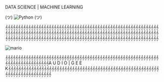 
DATA SCIENCE | MACHINE LEARNING


(ツ) ![Python](https://user-images.githubusercontent.com/74038190/212257472-08e52665-c503-4bd9-aa20-f5a4dae769b5.gif) (ツ)

𝄞𝄞𝄞𝄞𝄞𝄞𝄞𝄞𝄞𝄞𝄞𝄞𝄞𝄞𝄞𝄞𝄞𝄞𝄞𝄞𝄞𝄞𝄞𝄞𝄞𝄞𝄞𝄞𝄞𝄞𝄞𝄞𝄞𝄞𝄞𝄞𝄞𝄞𝄞𝄞𝄞𝄞𝄞𝄞𝄞𝄞𝄞𝄞𝄞𝄞𝄞𝄞𝄞𝄞𝄞𝄞𝄞𝄞𝄞𝄞𝄞𝄞𝄞𝄞𝄞𝄞𝄞𝄞𝄞𝄞𝄞𝄞𝄞𝄞𝄞𝄞𝄞𝄞𝄞𝄞𝄞𝄞𝄞𝄞𝄞𝄞𝄞𝄞𝄞𝄞𝄞𝄞𝄞𝄞𝄞𝄞𝄞𝄞𝄞𝄞𝄞𝄞𝄞𝄞𝄞𝄞𝄞𝄞𝄞𝄞𝄞𝄞𝄞𝄞𝄞𝄞𝄞𝄞𝄞𝄞𝄞𝄞𝄞𝄞𝄞𝄞𝄞𝄞𝄞𝄞𝄞𝄞𝄞𝄞𝄞𝄞𝄞𝄞𝄞𝄞𝄞𝄞𝄞𝄞𝄞𝄞𝄞𝄞𝄞𝄞𝄞𝄞𝄞𝄞𝄞𝄞𝄞𝄞𝄞𝄞𝄞𝄞𝄞𝄞𝄞𝄞𝄞𝄞𝄞𝄞𝄞𝄞𝄞𝄞𝄞𝄞𝄞𝄞𝄞𝄞

![mario](https://user-images.githubusercontent.com/74038190/225813708-98b745f2-7d22-48cf-9150-083f1b00d6c9.gif)

𝄞𝄞𝄞𝄞𝄞𝄞𝄞𝄞𝄞𝄞𝄞𝄞𝄞𝄞𝄞𝄞𝄞𝄞𝄞𝄞𝄞𝄞𝄞𝄞𝄞𝄞𝄞𝄞𝄞𝄞𝄞𝄞𝄞𝄞𝄞𝄞𝄞𝄞𝄞𝄞𝄞𝄞𝄞𝄞𝄞𝄞𝄞𝄞𝄞𝄞𝄞𝄞𝄞𝄞𝄞𝄞𝄞𝄞𝄞𝄞𝄞𝄞𝄞𝄞𝄞𝄞𝄞𝄞𝄞𝄞𝄞𝄞𝄞𝄞𝄞𝄞𝄞A U D I O | G E E K𝄞𝄞𝄞𝄞𝄞𝄞𝄞𝄞𝄞𝄞𝄞𝄞𝄞𝄞𝄞𝄞𝄞𝄞𝄞𝄞𝄞𝄞𝄞𝄞𝄞𝄞𝄞𝄞𝄞𝄞𝄞𝄞𝄞𝄞𝄞𝄞𝄞𝄞𝄞𝄞𝄞𝄞𝄞𝄞𝄞𝄞𝄞𝄞𝄞𝄞𝄞𝄞𝄞𝄞𝄞𝄞𝄞𝄞𝄞𝄞𝄞𝄞𝄞𝄞𝄞𝄞𝄞𝄞𝄞𝄞𝄞𝄞𝄞𝄞𝄞𝄞𝄞



<!---
Alfonso-wav/Alfonso-wav is a ✨ special ✨ repository because its `README.md` (this file) appears on your GitHub profile.
You can click the Preview link to take a look at your changes.
--->
